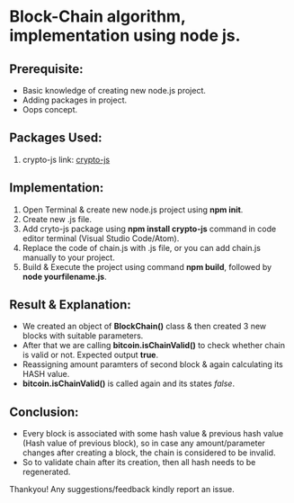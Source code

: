 # Block-Chain algorithm, implementation using node js.

## Prerequisite:
* Basic knowledge of creating new node.js project.
* Adding packages in project.
* Oops concept.

## Packages Used:
1) crypto-js 
link: [crypto-js](https://www.npmjs.com/package/crypto-js)

## Implementation:
1) Open Terminal & create new node.js project using **npm init**.
2) Create new .js file.
3) Add cryto-js package using **npm install crypto-js** command in code editor terminal (Visual Studio Code/Atom).
4) Replace the code of chain.js with .js file, or you can add chain.js manually to your project.
5) Build & Execute the project using command **npm build**, followed by **node yourfilename.js**.

## Result & Explanation:
* We created an object of **BlockChain()** class & then created 3 new blocks with suitable parameters.
* After that we are calling **bitcoin.isChainValid()** to check whether chain is valid or not. Expected output **true**.
* Reassigning amount paramters of second block & again calculating its HASH value.
* **bitcoin.isChainValid()** is called again and its states *false*.

## Conclusion:
* Every block is associated with some hash value & previous hash value (Hash value of previous block), so in case any amount/parameter changes after creating a block, the chain is considered to be invalid.
* So to validate chain after its creation, then all hash needs to be regenerated.

Thankyou!
Any suggestions/feedback kindly report an issue.
